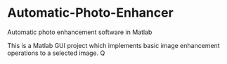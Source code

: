 # Automatic-Photo-Enhancer
Automatic photo enhancement software in Matlab

This is a Matlab GUI project which implements basic image enhancement operations to a selected image.
Q
